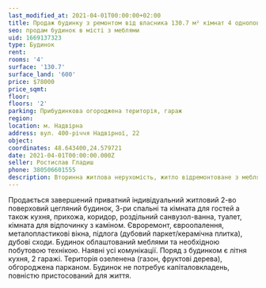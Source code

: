 ```yaml
---
last_modified_at: 2021-04-01T00:00:00+02:00
title: Продаж будинку з ремонтом від власника 130.7 м² кімнат 4 одноповерховий на 400-річчя Надвірної
seo: продам будинок в місті з меблями
uid: 1669137323
type: Будинок
rent:
rooms: '4'
surface: '130.7'
surface_land: '600'
price: $78000
price_sqmt:
floor:
floors: '2'
parking: Прибудинкова огороджена територія, гараж
region:
location: м. Надвірна
address: вул. 400-річчя Надвірної, 22
object:
coordinates: 48.643400,24.579721
date: 2021-04-01T00:00:00.000Z
seller: Ростислав Гладиш
phone: 380506601555
description: Вторинна житлова нерухомість, житло відремонтоване з меблями, придатне і готовий для проживання
---
```


Продається завершений приватний індивідуальний житловий 2-во поверховий цегляний будинок, 3-ри спальні та кімната для гостей а також кухня, прихожа, коридор, роздільний санвузол-ванна, туалет, кімната для відпочинку з каміном. Євроремонт, євроопалення, металопластикові вікна, підлога (дубовий паркет/керамічна плитка), дубові сходи. Будинок облаштований меблями та необхідною побутовою технікою. Наявні усі комунікації.
Поряд з будинком є літня кухня, 2 гаражі. Територія озеленена (газон, фруктові дерева), обгороджена парканом. Будинок не потребує капіталовкладень, повністю пристосований для життя.
